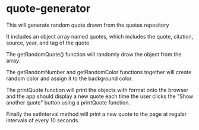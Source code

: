 # quote-generator
This will generate random quote drawn from the quotes repository

It includes an object array named quotes, which includes the quote, citation, source, year, and tag of the quote.

The getRandomQuote() function will randomly draw the object from the array.

The getRandomNumber and getRandomColor functions together will create random color and assign it to the background color.

The printQuote function will print the objects with format onto the browser and the app should display a new quote each time the user clicks the "Show another quote" button using a printQuote function.

Finally the setInterval method will print a new quote to the page at regular intervals of every 10 seconds.
